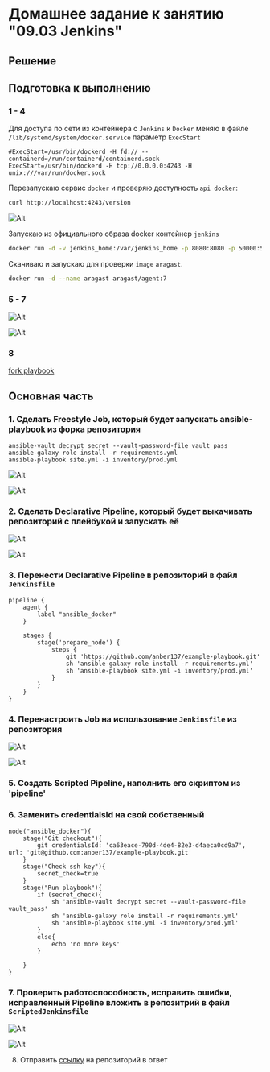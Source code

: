 
# Домашнее задание к занятию "09.03 Jenkins"

## Решение

## Подготовка к выполнению

### 1 - 4 

Для доступа по сети из контейнера с `Jenkins` к `Docker` меняю в файле `/lib/systemd/system/docker.service` параметр `ExecStart`

```
#ExecStart=/usr/bin/dockerd -H fd:// --containerd=/run/containerd/containerd.sock
ExecStart=/usr/bin/dockerd -H tcp://0.0.0.0:4243 -H unix:///var/run/docker.sock
```

Перезапускаю сервис `docker` и проверяю доступность `api docker`:

```bash
curl http://localhost:4243/version
```

![Alt](R93/R93_01.png "Screenshot")

Запускаю из официального образа docker контейнер `jenkins`

```bash
docker run -d -v jenkins_home:/var/jenkins_home -p 8080:8080 -p 50000:50000 --restart=on-failure jenkins/jenkins:lts-jdk11
```

Скачиваю и запускаю для проверки `image` `aragast`.

```bash
docker run -d --name aragast aragast/agent:7
```

### 5 - 7

![Alt](R93/R93_02.png "Screenshot")

![Alt](R93/R93_03.png "Screenshot")

### 8 

[fork playbook](https://github.com/anber137/example-playbook.git)

## Основная часть

### 1. Сделать Freestyle Job, который будет запускать ansible-playbook из форка репозитория

```
ansible-vault decrypt secret --vault-password-file vault_pass
ansible-galaxy role install -r requirements.yml
ansible-playbook site.yml -i inventory/prod.yml
```

![Alt](R93/R93_04.png "Screenshot")

![Alt](R93/R93_05.png "Screenshot")

### 2. Сделать Declarative Pipeline, который будет выкачивать репозиторий с плейбукой и запускать её

![Alt](R93/R93_06.png "Screenshot")
 
![Alt](R93/R93_07.png "Screenshot")

### 3. Перенести Declarative Pipeline в репозиторий в файл `Jenkinsfile`

```
pipeline {
    agent {
        label "ansible_docker"
    }

    stages {
        stage('prepare_node') {
            steps {
                git 'https://github.com/anber137/example-playbook.git'
                sh 'ansible-galaxy role install -r requirements.yml'
                sh 'ansible-playbook site.yml -i inventory/prod.yml'
            }
        }
    }
}
```

### 4. Перенастроить Job на использование `Jenkinsfile` из репозитория

![Alt](R93/R93_08.png "Screenshot")
 
![Alt](R93/R93_09.png "Screenshot")


### 5. Создать Scripted Pipeline, наполнить его скриптом из 'pipeline'

### 6. Заменить credentialsId на свой собственный

```
node("ansible_docker"){
    stage("Git checkout"){
        git credentialsId: 'ca63eace-790d-4de4-82e3-d4aeca0cd9a7', url: 'git@github.com:anber137/example-playbook.git'
    }
    stage("Check ssh key"){
        secret_check=true
    }
    stage("Run playbook"){
        if (secret_check){
            sh 'ansible-vault decrypt secret --vault-password-file vault_pass'
            sh 'ansible-galaxy role install -r requirements.yml'
            sh 'ansible-playbook site.yml -i inventory/prod.yml'
        }
        else{
            echo 'no more keys'
        }

    }
}
```

### 7. Проверить работоспособность, исправить ошибки, исправленный Pipeline вложить в репозитрий в файл `ScriptedJenkinsfile`

![Alt](R93/R93_10.png "Screenshot")

![Alt](R93/R93_11.png "Screenshot")

8. Отправить [ссылку](https://github.com/anber137/example-playbook.git) на репозиторий в ответ

